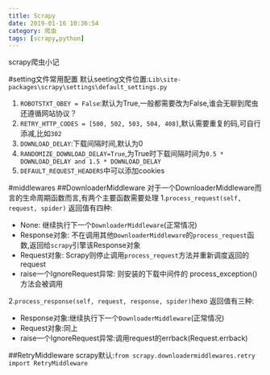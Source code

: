 ```yaml
---
title: Scrapy
date: 2019-01-16 10:36:54
category: 爬虫
tags: [scrapy,python]
---
```


scrapy爬虫小记
<!--more-->
#setting文件常用配置
默认seeting文件位置:`Lib\site-packages\scrapy\settings\default_settings.py`
1. `ROBOTSTXT_OBEY = False`:默认为True,一般都需要改为False,谁会无聊到爬虫还遵循网站协议？
2. `RETRY_HTTP_CODES = [500, 502, 503, 504, 408]`,默认需要重复的码,可自行添减,比如`302`
3. `DOWNLOAD_DELAY`:下载间隔时间,默认为0
4. `RANDOMIZE_DOWNLOAD_DELAY=True`,为True时下载间隔时间为`0.5 * DOWNLOAD_DELAY and 1.5 * DOWNLOAD_DELAY`
5. `DEFAULT_REQUEST_HEADERS`中可以添加cookies

#middlewares
##DownloaderMiddleware
对于一个DownloaderMiddleware而言的生命周期函数而言,有两个主要函数需要处理
1.`process_request(self, request, spider)`
返回值有四种:
* None: 继续执行下一个`DownloaderMiddleware`(正常情况)
* Response对象: 不在调用其他`DownloaderMiddleware`的`process_request`函数,返回给`scrapy`引擎该Response对象
* Request对象: Scrapy则停止调用`process_request`方法并重新调度返回的request
* raise一个IgnoreRequest异常: 则安装的下载中间件的 process_exception() 方法会被调用

2.`process_response(self, request, response, spider)`hexo 
返回值有三种:
* Response对象:继续执行下一个`DownloaderMiddleware`(正常情况)
* Request对象:同上
* raise一个IgnoreRequest异常:调用request的errback(Request.errback)

##RetryMiddleware
scrapy默认:`from scrapy.downloadermiddlewares.retry import RetryMiddleware`